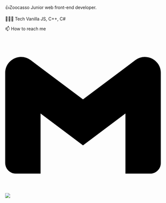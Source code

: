 👍Zoocasso
Junior web front-end developer.

🧑🏻‍💻 Tech
Vanilla JS, C++, C#

📫 How to reach me

<svg role="img" viewBox="0 0 24 24" xmlns="http://www.w3.org/2000/svg"><title>Gmail</title><path d="M24 5.457v13.909c0 .904-.732 1.636-1.636 1.636h-3.819V11.73L12 16.64l-6.545-4.91v9.273H1.636A1.636 1.636 0 0 1 0 19.366V5.457c0-2.023 2.309-3.178 3.927-1.964L5.455 4.64 12 9.548l6.545-4.91 1.528-1.145C21.69 2.28 24 3.434 24 5.457z"/></svg><img src="https://img.shields.io/badge/Gmail:zoocasso1590@gmail.com-EA4335?style=flat&logo=로고&logoColor=FFFFFF"/>
